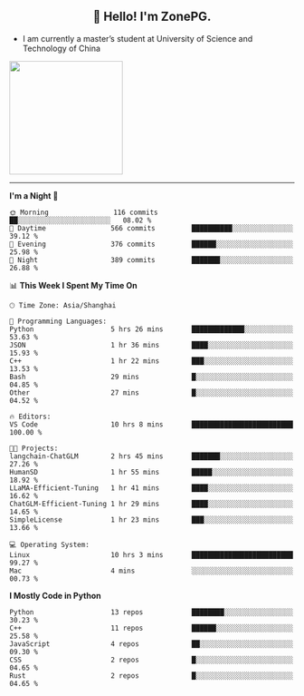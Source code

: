 <h2 align="center">👋 Hello! I'm ZonePG.</h2>

- I am currently a master’s student at University of Science and Technology of China

<img height=200 align="center" src="https://github-readme-stats.vercel.app/api?username=zonepg" />

-------

<!--START_SECTION:waka-->
**I'm a Night 🦉** 

```text
🌞 Morning                116 commits         ██░░░░░░░░░░░░░░░░░░░░░░░   08.02 % 
🌆 Daytime                566 commits         ██████████░░░░░░░░░░░░░░░   39.12 % 
🌃 Evening                376 commits         ██████░░░░░░░░░░░░░░░░░░░   25.98 % 
🌙 Night                  389 commits         ███████░░░░░░░░░░░░░░░░░░   26.88 % 
```


📊 **This Week I Spent My Time On** 

```text
🕑︎ Time Zone: Asia/Shanghai

💬 Programming Languages: 
Python                   5 hrs 26 mins       █████████████░░░░░░░░░░░░   53.63 % 
JSON                     1 hr 36 mins        ████░░░░░░░░░░░░░░░░░░░░░   15.93 % 
C++                      1 hr 22 mins        ███░░░░░░░░░░░░░░░░░░░░░░   13.53 % 
Bash                     29 mins             █░░░░░░░░░░░░░░░░░░░░░░░░   04.85 % 
Other                    27 mins             █░░░░░░░░░░░░░░░░░░░░░░░░   04.52 % 

🔥 Editors: 
VS Code                  10 hrs 8 mins       █████████████████████████   100.00 % 

🐱‍💻 Projects: 
langchain-ChatGLM        2 hrs 45 mins       ███████░░░░░░░░░░░░░░░░░░   27.26 % 
HumanSD                  1 hr 55 mins        █████░░░░░░░░░░░░░░░░░░░░   18.92 % 
LLaMA-Efficient-Tuning   1 hr 41 mins        ████░░░░░░░░░░░░░░░░░░░░░   16.62 % 
ChatGLM-Efficient-Tuning 1 hr 29 mins        ████░░░░░░░░░░░░░░░░░░░░░   14.65 % 
SimpleLicense            1 hr 23 mins        ███░░░░░░░░░░░░░░░░░░░░░░   13.66 % 

💻 Operating System: 
Linux                    10 hrs 3 mins       █████████████████████████   99.27 % 
Mac                      4 mins              ░░░░░░░░░░░░░░░░░░░░░░░░░   00.73 % 
```

**I Mostly Code in Python** 

```text
Python                   13 repos            ████████░░░░░░░░░░░░░░░░░   30.23 % 
C++                      11 repos            ██████░░░░░░░░░░░░░░░░░░░   25.58 % 
JavaScript               4 repos             ██░░░░░░░░░░░░░░░░░░░░░░░   09.30 % 
CSS                      2 repos             █░░░░░░░░░░░░░░░░░░░░░░░░   04.65 % 
Rust                     2 repos             █░░░░░░░░░░░░░░░░░░░░░░░░   04.65 % 
```




<!--END_SECTION:waka-->
